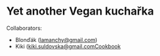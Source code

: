 # Yet another Vegan kuchařka

Collaborators:
- Blonďák (lamanchy@gmail.com)
- Kiki (kiki.suldovska@gmail.comCookbook
